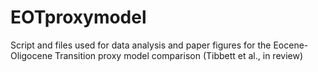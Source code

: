 # EOTproxymodel
Script and files used for data analysis and paper figures for the Eocene-Oligocene Transition proxy model comparison (Tibbett et al., in review)
